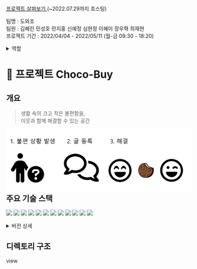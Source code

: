 [프로젝트 살펴보기 ](http://chocobuy250.ml:8080/) (~2022.07.29까지 호스팅)  

팀명 : 도와조  
팀원 : 김혜린 민성호 민지홍 신예정 심현정 이혜미 장우혁 최재현  
프로젝트 기간 : 2022/04/04 - 2022/05/11 (월-금 09:30 - 18:20)  

<details>
    <summary>역할</summary>
    <div markdown="1">
        민성호 - 팀장<br>
        김혜린 - 부팀장<br>
        기타 12345
    </div>
</details>

# :eyes: 프로젝트 Choco-Buy

## 개요

> 생활 속의 크고 작은 불편함을,   
> 이웃과 함께 해결할 수 있는  공간

<img src="./img/chocobuy_concept.png" align="left">

## 주요 기술 스택

<img src="https://img.shields.io/badge/html5-E34F26?style=for-the-badge&logo=html5&logoColor=white"> <img src="https://img.shields.io/badge/JAVA-007396?style=for-the-badge&logo=java&logoColor=white"> <img src="https://img.shields.io/badge/AWS-232F3E?style=for-the-badge&logo=amazonaws&logoColor=white"> <img src="https://img.shields.io/badge/Tomcat-F8DC75?style=for-the-badge&logo=apachetomcat&logoColor=black"> <img src="https://img.shields.io/badge/Github-181717?style=for-the-badge&logo=github&logoColor=white"> <img src="https://img.shields.io/badge/MariaDB-003545?style=for-the-badge&logo=mariadb&logoColor=white"> <img src="https://img.shields.io/badge/Bootstrap-7952B3?style=for-the-badge&logo=bootstrap&logoColor=white"> <img src="https://img.shields.io/badge/JavaScript-F7DF1E?style=for-the-badge&logo=javascript&logoColor=white"> <img src="https://img.shields.io/badge/CSS3-1572B6?style=for-the-badge&logo=css3&logoColor=white"> <img src="https://img.shields.io/badge/spring-6DB33F?style=for-the-badge&logo=spring&logoColor=white"> <img src="https://img.shields.io/badge/jQuery-0769AD?style=for-the-badge&logo=jquery&logoColor=white"> <img src="https://img.shields.io/badge/AJAX-232F3E?style=for-the-badge&logo=ajax&logoColor=white"> 

<details>
    <summary>버전 상세</summary>
    <div markdown="1">
        <table>
            <thead>
                <th>이름</th>
                <th>버전</th>
                <th>이유</th>
            </thead>
            <tbody>
            	<tr>
                    <td>JAVA</td>
                    <td>8</td>
                    <td>이유</td>
                </tr>
            </tbody>
        </table>
    </div>
</details>

## 디렉토리 구조



view

```
```

